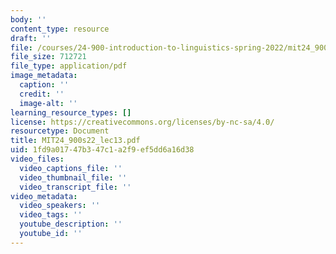 ```yaml
---
body: ''
content_type: resource
draft: ''
file: /courses/24-900-introduction-to-linguistics-spring-2022/mit24_900s22_lec13.pdf
file_size: 712721
file_type: application/pdf
image_metadata:
  caption: ''
  credit: ''
  image-alt: ''
learning_resource_types: []
license: https://creativecommons.org/licenses/by-nc-sa/4.0/
resourcetype: Document
title: MIT24_900s22_lec13.pdf
uid: 1fd9a017-47b3-47c1-a2f9-ef5dd6a16d38
video_files:
  video_captions_file: ''
  video_thumbnail_file: ''
  video_transcript_file: ''
video_metadata:
  video_speakers: ''
  video_tags: ''
  youtube_description: ''
  youtube_id: ''
---
```

